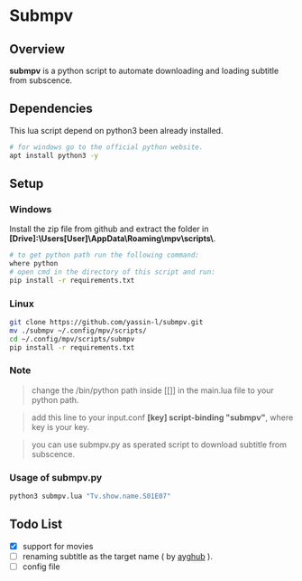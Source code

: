 # Submpv

## Overview 

**submpv** is a python script to automate downloading and loading subtitle from subscence.

## Dependencies

This lua script depend on python3 been already installed.

```bash
# for windows go to the official python website.
apt install python3 -y
```

## Setup

### Windows

Install the zip file from github and extract the folder in **[Drive]:\Users\[User]\AppData\Roaming\mpv\scripts\\**.

```bash
# to get python path run the following command:
where python
# open cmd in the directory of this script and run:
pip install -r requirements.txt
```

### Linux
```bash
git clone https://github.com/yassin-l/submpv.git
mv ./submpv ~/.config/mpv/scripts/
cd ~/.config/mpv/scripts/submpv
pip install -r requirements.txt
```

### Note

> change the /bin/python path inside [[]] in the main.lua file to your python path.

> add this line to your input.conf **[key] script-binding "submpv"**, where key is your key.

> you can use submpv.py as sperated script to download subtitle from subscence.

### Usage of submpv.py

```bash
python3 submpv.lua "Tv.show.name.S01E07"
```

## Todo List
- [x] support for movies
- [ ] renaming subtitle as the target name ( by [ayghub](https://github.com/ayghub/) ).
- [ ] config file
